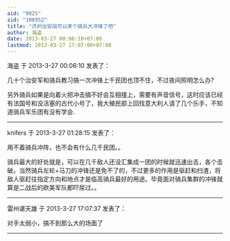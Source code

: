 ```yaml
---
aid: "9025"
zid: "108952"
title: "济州治安战可以来个骑兵大冲锋了吧"
author: 海盗
date: 2013-03-27 00:06:10+07:00
lastmod: 2013-03-27 17:07:00+07:00
---
```


海盗 于 2013-3-27 00:06:10 发表了：

几十个治安军和骑兵教习搞一次冲锋上千民团也顶不住，不过夜间照明怎么办?

另外骑兵如果是向着火把冲击搞不好会互相撞上，需要有声音信号，这时应该已经有法国号和没活塞的古代小号了，我大殖民部上回找意大利人请了几个乐手，不知道骑兵军乐团有没有学会.

---

knifers 于 2013-3-27 01:28:15 发表了：

用不着骑兵冲阵，也不会有什么几千民团。。

骑兵最大的好处就是，可以在几千敌人还没汇集成一团的时候就迅速出击，各个击破。当然骑兵左轮+马刀的冲锋还是免不了的，不过更多的作用是驱赶和扫渣，将敌人驱赶往指定方向和地点才是临高骑兵最好的用途。毕竟面对骑兵集群的冲锋就算是二战后的欧美军队都吓尿过。。

---

雷州谌天雄 于 2013-3-27 17:07:37 发表了：

对手太弱小，搞不到那么大的场面了

---
